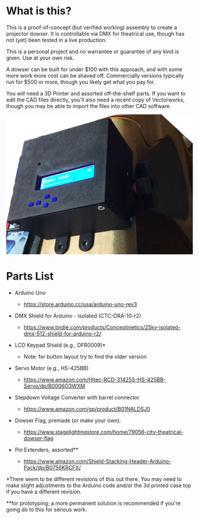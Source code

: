 
# What is this?

This is a proof-of-concept (but verified working) assembly
to create a projector dowser. It is controllable via DMX for
theatrical use, though has not (yet) been tested in a live
production.

This is a personal project and no warrantee or guarantee of any
kind is given. Use at your own risk.

A dowser can be built for under $100 with this approach, and
with some more work more cost can be shaved off. Commercially
versions typically run for $500 or more, though you likely
get what you pay for.

You will need a 3D Printer and assorted off-the-shelf parts. If you
want to edit the CAD files directly, you'll also need a recent copy
of Vectorworks, though you may be able to import the files into
other CAD software.

![Photo](https://github.com/southeringtonp/projector-dowser/blob/master/Photos/Dowser.png)



# Parts List

- Arduino Uno
  - https://store.arduino.cc/usa/arduino-uno-rev3

- DMX Shield for Arduino - Isolated (CTC-DRA-10-r2)
  - https://www.tindie.com/products/Conceptinetics/25kv-isolated-dmx-512-shield-for-arduino-r2/

- LCD Keypad Shield (e.g., DFR0009)*
  - Note: for button layout try to find the older version

- Servo Motor (e.g., HS-425BB)
  - https://www.amazon.com/Hitec-RCD-31425S-HS-425BB-Servo/dp/B0006O3WXM

- Stepdown Voltage Converter with barrel connector
  - https://www.amazon.com/gp/product/B01NALDSJ0

- Dowser Flag, premade (or make your own):
  - https://www.stagelightingstore.com/home/79056-city-theatrical-dowser-flag
  
- Pin Extenders, assorted**
  - https://www.amazon.com/Shield-Stacking-Header-Arduino-Pack/dp/B0756KRCFX/



*There seem to be different revisions of this out there. You may need to make
slight adjustments to the Arduino code and/or the 3d printed case top if you
have a different revision.

**for prototyping; a more permanent solution is recommended if you're going do to
this for serious work.
